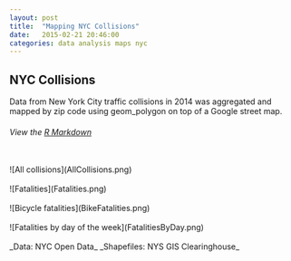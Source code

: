 ```yaml
---
layout: post
title:  "Mapping NYC Collisions"
date:   2015-02-21 20:46:00
categories: data analysis maps nyc
---
```

## NYC Collisions
Data from New York City traffic collisions in 2014 was aggregated and mapped by zip code using geom_polygon on top of a Google street map.

###### View the [R Markdown](Main.html)
<br />
![All collisions](AllCollisions.png)
<br /><br />
![Fatalities](Fatalities.png)
<br /><br />
![Bicycle fatalities](BikeFatalities.png)
<br /><br />
![Fatalities by day of the week](FatalitiesByDay.png)
<br /><br />
_Data:  NYC Open Data_
_Shapefiles:  NYS GIS Clearinghouse_

